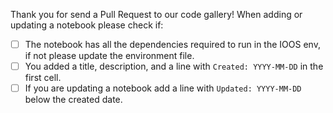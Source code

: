 Thank you for send a Pull Request to our code gallery! When adding or updating a notebook please check if:

- [ ] The notebook has all the dependencies required to run in the IOOS env, if not please update the environment file.
- [ ] You added a title, description, and a line with `Created: YYYY-MM-DD` in the first cell.
- [ ] If you are updating a notebook add a line with `Updated: YYYY-MM-DD` below the created date.
